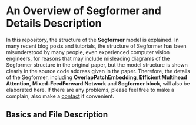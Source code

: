 # An Overview of Segformer and Details Description
In this repository, the structure of the <b>Segformer</b> model is explained. In many recent blog posts and tutorials, the structure of Segformer has been misunderstood by many people, even experienced computer vision engineers, for reasons that may include misleading diagrams of the Segformer structure in the original paper, but the model structure is shown clearly in the source code address given in the paper. Therefore, the details of the Segformer, including <b>OverlapPatchEmbedding</b>, <b>Efficient Multihead Attention</b>, <b>Mixed-FeedForward Network</b> and <b>Segformer block</b>, will also be elaborated here. If there are any problems, please feel free to make a complain, also make a [contact](hzhang205@sheffield.ac.uk) if convenient.<p>
## Basics and File Description
